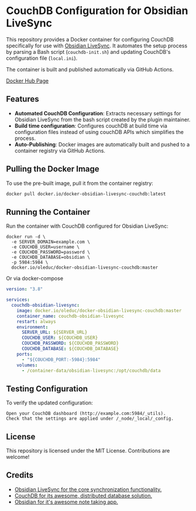 # CouchDB Configuration for Obsidian LiveSync

This repository provides a Docker container for configuring CouchDB specifically for use with [Obsidian LiveSync](https://github.com/vrtmrz/obsidian-livesync). It automates the setup process by parsing a Bash script (`couchdb-init.sh`) and updating CouchDB's configuration file (`local.ini`).

The container is built and published automatically via GitHub Actions.

[Docker Hub Page](https://hub.docker.com/r/oleduc/docker-obsidian-livesync-couchdb)

## Features
- **Automated CouchDB Configuration**: Extracts necessary settings for Obsidian LiveSync from the bash script created by the plugin maintainer.
- **Build time configuration**: Configures couchDB at build time via configuration files instead of using couchDB APIs which simplifies the process.
- **Auto-Publishing**: Docker images are automatically built and pushed to a container registry via GitHub Actions.

## Pulling the Docker Image
To use the pre-built image, pull it from the container registry:
```bash
docker pull docker.io/docker-obsidian-livesync-couchdb:latest
```
## Running the Container

Run the container with CouchDB configured for Obsidian LiveSync:

```
docker run -d \
  -e SERVER_DOMAIN=example.com \
  -e COUCHDB_USER=username \
  -e COUCHDB_PASSWORD=password \
  -e COUCHDB_DATABASE=obsidian \
  -p 5984:5984 \
  docker.io/oleduc/docker-obsidian-livesync-couchdb:master
```

Or via docker-compose
```yaml
version: "3.8"

services:
  couchdb-obsidian-livesync:
    image: docker.io/oleduc/docker-obsidian-livesync-couchdb:master
    container_name: couchdb-obsidian-livesync
    restart: always
    environment:
      SERVER_URL: ${SERVER_URL}
      COUCHDB_USER: ${COUCHDB_USER}
      COUCHDB_PASSWORD: ${COUCHDB_PASSWORD}
      COUCHDB_DATABASE: ${COUCHDB_DATABASE}
    ports:
      - "${COUCHDB_PORT:-5984}:5984"
    volumes:
      - /container-data/obsidian-livesync:/opt/couchdb/data
```

## Testing Configuration

To verify the updated configuration:

    Open your CouchDB dashboard (http://example.com:5984/_utils).
    Check that the settings are applied under /_node/_local/_config.

## License

This repository is licensed under the MIT License. Contributions are welcome!

## Credits

- [Obsidian LiveSync for the core synchronization functionality.](https://github.com/vrtmrz/obsidian-livesync)
- [CouchDB for its awesome, distributed database solution.](https://couchdb.apache.org/)
- [Obsidian for it's awesome note taking app.](https://obsidian.md/)
